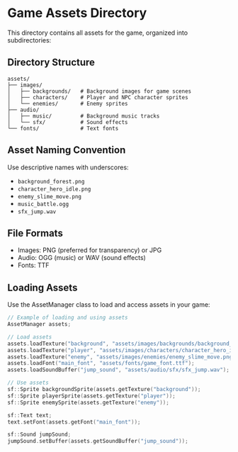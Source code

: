 # Game Assets Directory

This directory contains all assets for the game, organized into subdirectories:

## Directory Structure

```
assets/
├── images/
│   ├── backgrounds/   # Background images for game scenes
│   ├── characters/    # Player and NPC character sprites
│   └── enemies/       # Enemy sprites
├── audio/
│   ├── music/         # Background music tracks
│   └── sfx/           # Sound effects
└── fonts/             # Text fonts
```

## Asset Naming Convention

Use descriptive names with underscores:
- `background_forest.png`
- `character_hero_idle.png`
- `enemy_slime_move.png`
- `music_battle.ogg`
- `sfx_jump.wav`

## File Formats

- Images: PNG (preferred for transparency) or JPG
- Audio: OGG (music) or WAV (sound effects)
- Fonts: TTF

## Loading Assets

Use the AssetManager class to load and access assets in your game:

```cpp
// Example of loading and using assets
AssetManager assets;

// Load assets
assets.loadTexture("background", "assets/images/backgrounds/background_forest.png");
assets.loadTexture("player", "assets/images/characters/character_hero_idle.png");
assets.loadTexture("enemy", "assets/images/enemies/enemy_slime_move.png");
assets.loadFont("main_font", "assets/fonts/game_font.ttf");
assets.loadSoundBuffer("jump_sound", "assets/audio/sfx/sfx_jump.wav");

// Use assets
sf::Sprite backgroundSprite(assets.getTexture("background"));
sf::Sprite playerSprite(assets.getTexture("player"));
sf::Sprite enemySprite(assets.getTexture("enemy"));

sf::Text text;
text.setFont(assets.getFont("main_font"));

sf::Sound jumpSound;
jumpSound.setBuffer(assets.getSoundBuffer("jump_sound"));
``` 
